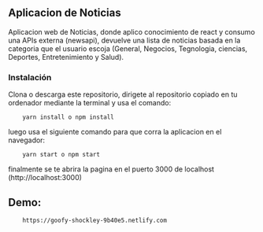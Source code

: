 ## Aplicacion de Noticias

Aplicacion web de Noticias, donde aplico conocimiento de react y consumo una APIs externa (newsapi), devuelve una lista de noticias basada en la categoria que el usuario escoja (General, Negocios, Tegnologia, ciencias, Deportes, Entretenimiento y Salud).

### Instalación

Clona o descarga este repositorio, dirigete al repositorio copiado en tu ordenador mediante la terminal y usa el comando:
```
    yarn install o npm install
```
luego usa el siguiente comando para que corra la aplicacion en el navegador:
```
    yarn start o npm start
```
finalmente se te abrira la pagina en el puerto 3000 de localhost (http://localhost:3000)

## Demo: 
```
    https://goofy-shockley-9b40e5.netlify.com
```
